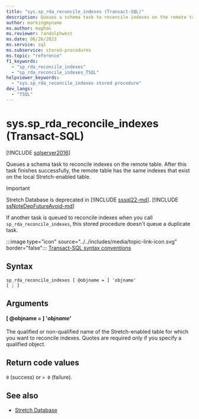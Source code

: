 ```yaml
---
title: "sys.sp_rda_reconcile_indexes (Transact-SQL)"
description: Queues a schema task to reconcile indexes on the remote table. After this task finishes successfully, the remote table has the same indexes that exist on the local Stretch-enabled table.
author: markingmyname
ms.author: maghan
ms.reviewer: randolphwest
ms.date: 06/26/2023
ms.service: sql
ms.subservice: stored-procedures
ms.topic: "reference"
f1_keywords:
  - "sp_rda_reconcile_indexes"
  - "sp_rda_reconcile_indexes_TSQL"
helpviewer_keywords:
  - "sys.sp_rda_reconcile_indexes stored procedure"
dev_langs:
  - "TSQL"
---
```

# sys.sp_rda_reconcile_indexes (Transact-SQL)

[!INCLUDE [sqlserver2016](../../includes/applies-to-version/sqlserver2016.md)]

Queues a schema task to reconcile indexes on the remote table. After this task finishes successfully, the remote table has the same indexes that exist on the local Stretch-enabled table.

> [!IMPORTANT]  
> Stretch Database is deprecated in [!INCLUDE [sssql22-md](../../includes/sssql22-md.md)]. [!INCLUDE [ssNoteDepFutureAvoid-md](../../includes/ssnotedepfutureavoid-md.md)]

If another task is queued to reconcile indexes when you call `sp_rda_reconcile_indexes`, this stored procedure doesn't queue a duplicate task.

:::image type="icon" source="../../includes/media/topic-link-icon.svg" border="false"::: [Transact-SQL syntax conventions](../../t-sql/language-elements/transact-sql-syntax-conventions-transact-sql.md)

## Syntax

```syntaxsql
sp_rda_reconcile_indexes [ @objname = ] 'objname'
[ ; ]
```

## Arguments

#### [ @objname = ] '*objname*'

The qualified or non-qualified name of the Stretch-enabled table for which you want to reconcile indexes. Quotes are required only if you specify a qualified object.

## Return code values

`0` (success) or `> 0` (failure).

## See also

- [Stretch Database](../../sql-server/stretch-database/stretch-database.md)
